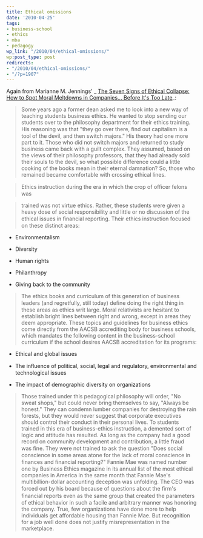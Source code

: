 ```yaml
---
title: Ethical omissions
date: '2010-04-25'
tags:
- business-school
- ethics
- mba
- pedagogy
wp_link: "/2010/04/ethical-omissions/"
wp:post_type: post
redirects:
- "/2010/04/ethical-omissions/"
- "/?p=1907"
---
```


Again from Marianne M. Jennings' _ [The Seven Signs of Ethical Collapse: How to Spot Moral Meltdowns in Companies... Before It's Too Late](http://www.amazon.com/Seven-Signs-Ethical-Collapse-Companies/dp/0312354304)_:

> Some years ago a former dean asked me to look into a new way of teaching students business ethics. He wanted to stop sending our students over to the philosophy department for their ethics training. His reasoning was that "they go over there, ﬁnd out capitalism is a tool of the devil, and then switch majors." His theory had one more part to it. Those who did not switch majors and returned to study business came back with a guilt complex. They assumed, based on the views of their philosophy professors, that they had already sold their souls to the devil, so what possible difference could a little cooking of the books mean in their eternal damnation? So, those who remained became comfortable with crossing ethical lines.

>

> Ethics instruction during the era in which the crop of ofﬁcer felons was

> trained was not virtue ethics. Rather, these students were given a heavy dose of social responsibility and little or no discussion of the ethical issues in ﬁnancial reporting. Their ethics instruction focused on these distinct areas:

>

>

- Environmentalism

>

- Diversity

>

- Human rights

>

- Philanthropy

>

- Giving back to the community

>

> The ethics books and curriculum of this generation of business leaders (and regretfully, still today) deﬁne doing the right thing in these areas as ethics writ large. Moral relativists are hesitant to establish bright lines between right and wrong, except in areas they deem appropriate. These topics and guidelines for business ethics come directly from the AACSB accrediting body for business schools, which mandates the following content in the business-school curriculum if the school desires AACSB accreditation for its programs:

>

>

- Ethical and global issues

>

- The inﬂuence of political, social, legal and regulatory, environmental and technological issues

>

- The impact of demographic diversity on organizations

>

> Those trained under this pedagogical philosophy will order, "No sweat shops," but could never bring themselves to say, "Always be honest." They can condemn lumber companies for destroying the rain forests, but they would never suggest that corporate executives should control their conduct in their personal lives. To students trained in this era of business-ethics instruction, a demented sort of logic and attitude has resulted. As long as the company had a good record on community development and contribution, a little fraud was ﬁne. They were not trained to ask the question "Does social conscience in some areas atone for the lack of moral conscience in ﬁnances and ﬁnancial reporting?" Fannie Mae was named number one by Business Ethics magazine in its annual list of the most ethical companies in America in the same month that Fannie Mae's multibillion-dollar accounting deception was unfolding. The CEO was forced out by his board because of questions about the ﬁrm's ﬁnancial reports even as the same group that created the parameters of ethical behavior in such a facile and arbitrary manner was honoring the company. True, few organizations have done more to help individuals get affordable housing than Fannie Mae. But recognition for a job well done does not justify misrepresentation in the marketplace.
